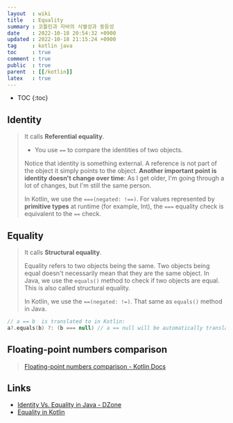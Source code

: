```yaml
---
layout  : wiki
title   : Equality
summary : 코틀린과 자바의 식별성과 동등성
date    : 2022-10-18 20:54:32 +0900
updated : 2022-10-18 21:15:24 +0900
tag     : kotlin java
toc     : true
comment : true
public  : true
parent  : [[/kotlin]]
latex   : true
---
```

* TOC
{:toc}

## Identity

> It calls __Referential equality__.
> - You use `==` to compare the identities of two objects.
> 
> Notice that identity is something external. A reference is not part of the object it simply points to the object. __Another important point is identity doesn't change over time__: As I get older, I'm going through a lot of changes, but I'm still the same person.
>
> In Kotlin, we use the `===(negated: !==)`. For values represented by __primitive types__ at runtime (for example, Int), the `===` equality check is equivalent to the `==` check.

## Equality

> It calls __Structural equality__.
> 
> Equality refers to two objects being the same. Two objects being equal doesn't necessarily mean that they are the same object. In Java, we use the `equals()` method to check if two objects are equal. This is also called structural equality.
>
> In Kotlin, we use the `==(negated: !=)`. That same as `equals()` method in Java.

```kotlin
// a == b  is translated to in Kotlin:
a?.equals(b) ?: (b === null) // a == null will be automatically translated to a === null.
```

## Floating-point numbers comparison

> [Floating-point numbers comparison - Kotlin Docs](https://kotlinlang.org/docs/numbers.html#floating-point-numbers-comparison)

## Links

- [Identity Vs. Equality in Java - DZone](https://dzone.com/articles/identity-vs-equality-in-java#:~:text=Equality%20refers%20to%20two%20objects%20being%20the%20same.,method%20to%20check%20if%20two%20objects%20are%20equal.)
- [Equality in Kotlin](https://kotlinlang.org/docs/equality.html)
